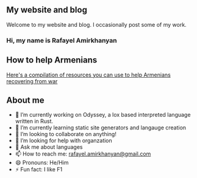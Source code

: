 ## My website and blog


Welcome to my website and blog. I occasionally post some of my work.

### Hi, my name is Rafayel Amirkhanyan


## How to help Armenians

[Here's a compilation of resources you can use to help Armenians recovering from war](https://helparmenians.carrd.co/)

## About me

- 🔭 I’m currently working on Odyssey, a lox based interpreted language written in Rust.
- 🌱 I’m currently learning static site generators and langauge creation
- 👯 I’m looking to collaborate on anything!
- 🤔 I’m looking for help with organzation
- 💬 Ask me about languages
- 📫 How to reach me: rafayel.amirkhanyan@gmail.com
- 😄 Pronouns: He/Him
- ⚡ Fun fact: I like F1

